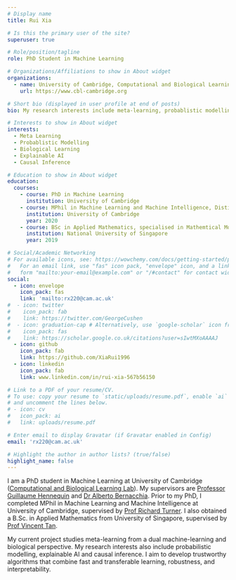 ```yaml
---
# Display name
title: Rui Xia

# Is this the primary user of the site?
superuser: true

# Role/position/tagline
role: PhD Student in Machine Learning

# Organizations/Affiliations to show in About widget
organizations:
  - name: University of Cambridge, Computational and Biological Learning Lab
    url: https://www.cbl-cambridge.org

# Short bio (displayed in user profile at end of posts)
bio: My research interests include meta-learning, probablistic modelling, neuroscience, explainable AI and causal inference.

# Interests to show in About widget
interests:
  - Meta Learning
  - Probablistic Modelling
  - Biological Learning
  - Explainable AI
  - Causal Inference

# Education to show in About widget
education:
  courses:
    - course: PhD in Machine Learning
      institution: University of Cambridge
    - course: MPhil in Machine Learning and Machine Intelligence, Distinction
      institution: University of Cambridge
      year: 2020
    - course: BSc in Applied Mathematics, specialised in Mathemtical Modelling and Data Analysis
      institution: National University of Singapore
      year: 2019

# Social/Academic Networking
# For available icons, see: https://wowchemy.com/docs/getting-started/page-builder/#icons
#   For an email link, use "fas" icon pack, "envelope" icon, and a link in the
#   form "mailto:your-email@example.com" or "/#contact" for contact widget.
social:
  - icon: envelope
    icon_pack: fas
    link: 'mailto:rx220@cam.ac.uk'
#  - icon: twitter
#    icon_pack: fab
#    link: https://twitter.com/GeorgeCushen
#  - icon: graduation-cap # Alternatively, use `google-scholar` icon from `ai` icon pack
#    icon_pack: fas
#    link: https://scholar.google.co.uk/citations?user=sIwtMXoAAAAJ
  - icon: github
    icon_pack: fab
    link: https://github.com/XiaRui1996
  - icon: linkedin
    icon_pack: fab
    link: www.linkedin.com/in/rui-xia-567b56150

# Link to a PDF of your resume/CV.
# To use: copy your resume to `static/uploads/resume.pdf`, enable `ai` icons in `params.toml`,
# and uncomment the lines below.
# - icon: cv
#   icon_pack: ai
#   link: uploads/resume.pdf

# Enter email to display Gravatar (if Gravatar enabled in Config)
email: 'rx220@cam.ac.uk'

# Highlight the author in author lists? (true/false)
highlight_name: false
---
```


I am a PhD student in Machine Learning at University of Cambridge ([Computational and Biological Learning Lab](https://www.cbl-cambridge.org)).  My supervisors are [Professor Guillaume Hennequin](https://www.cbl-cambridge.org/people/gjeh2) and [Dr Alberto Bernacchia](https://scholar.google.com/citations?user=n48pFqcAAAAJ&hl=en). Prior to my PhD, I completed MPhil in Machine Learning and Machine Intelligence at University of Cambridge, supervised by [Prof Richard Turner](http://cbl.eng.cam.ac.uk/Public/Turner/WebHome). I also obtained a B.Sc. in Applied Mathematics from University of Singapore, supervised by [Prof Vincent Tan](https://vyftan.github.io/research.html).

My current project studies meta-learning from a dual machine-learning and biological perspective. My research interests also include probabilistic modelling, explainable AI and causal inference. I aim to develop trustworthy algorithms that combine fast and transferable learning, robustness, and interpretability. 

<!---
 {{< icon name="download" pack="fas" >}} Download my {{< staticref "uploads/demo_resume.pdf" "newtab" >}}resumé{{< /staticref >}}.
-->
